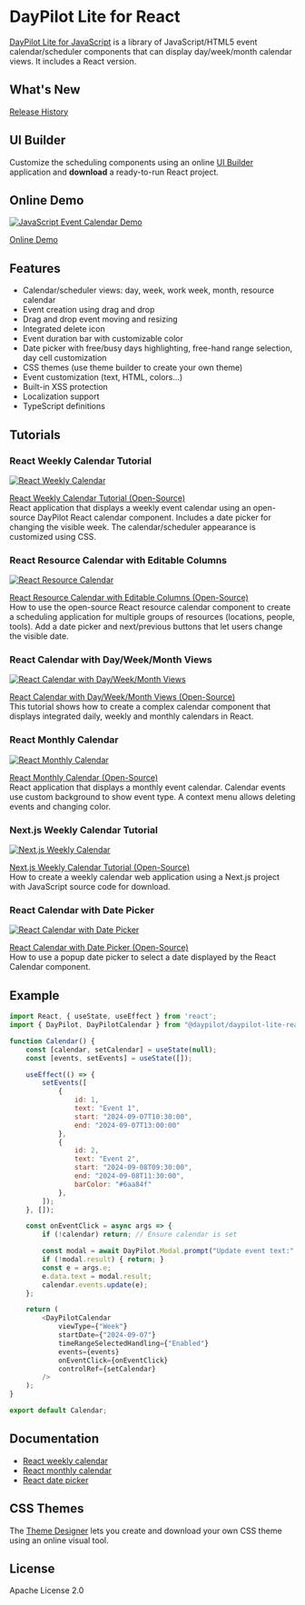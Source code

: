 # DayPilot Lite for React

[DayPilot Lite for JavaScript](https://javascript.daypilot.org/open-source/) is a library of JavaScript/HTML5 event calendar/scheduler components that can display day/week/month calendar views. It includes a React version.

## What's New

[Release History](https://javascript.daypilot.org/daypilot-lite-history/)

## UI Builder

Customize the scheduling components using an online [UI Builder](https://builder.daypilot.org/) application and **download** a ready-to-run React project.

## Online Demo

[![JavaScript Event Calendar Demo](https://static.daypilot.org/npm/202207/javascript-html5-event-calendar-scheduler-drag-drop.png)](https://javascript.daypilot.org/demo/lite/)

[Online Demo](https://javascript.daypilot.org/demo/lite/)

## Features

* Calendar/scheduler views: day, week, work week, month, resource calendar
* Event creation using drag and drop
* Drag and drop event moving and resizing
* Integrated delete icon
* Event duration bar with customizable color
* Date picker with free/busy days highlighting, free-hand range selection, day cell customization
* CSS themes (use theme builder to create your own theme)
* Event customization (text, HTML, colors...)
* Built-in XSS protection
* Localization support
* TypeScript definitions

## Tutorials

### React Weekly Calendar Tutorial

[![React Weekly Calendar](https://static.daypilot.org/npm/202308/react-weekly-calendar-component-open-source.png)](https://code.daypilot.org/42221/react-weekly-calendar-tutorial)

[React Weekly Calendar Tutorial (Open-Source)](https://code.daypilot.org/42221/react-weekly-calendar-tutorial)  
React application that displays a weekly event calendar using an open-source DayPilot React calendar component. Includes a date picker for changing the visible week. The calendar/scheduler appearance is customized using CSS.

### React Resource Calendar with Editable Columns

[![React Resource Calendar](https://static.daypilot.org/npm/202207/react-resource-calendar-tutorial.png)](https://code.daypilot.org/62447/react-resource-calendar-open-source)

[React Resource Calendar with Editable Columns (Open-Source)](https://code.daypilot.org/62447/react-resource-calendar-open-source)  
How to use the open-source React resource calendar component to create a scheduling application for multiple groups of resources (locations, people, tools). Add a date picker and next/previous buttons that let users change the visible date.

### React Calendar with Day/Week/Month Views

[![React Calendar with Day/Week/Month Views](https://static.daypilot.org/npm/202406/react-calendar-with-day-week-month-views-open-source.png)](https://code.daypilot.org/27556/react-day-week-month-calendar)

[React Calendar with Day/Week/Month Views (Open-Source)](https://code.daypilot.org/27556/react-day-week-month-calendar)  
This tutorial shows how to create a complex calendar component that displays integrated daily, weekly and monthly calendars in React.

### React Monthly Calendar

[![React Monthly Calendar](https://static.daypilot.org/npm/202406/react-monthly-calendar-open-source.png)](https://code.daypilot.org/26289/react-monthly-calendar-tutorial)

[React Monthly Calendar (Open-Source)](https://code.daypilot.org/26289/react-monthly-calendar-tutorial)  
React application that displays a monthly event calendar. Calendar events use custom background to show event type. A context menu allows deleting events and changing color.

### Next.js Weekly Calendar Tutorial

[![Next.js Weekly Calendar](https://static.daypilot.org/npm/202403/next.js-weekly-calendar-open-source.png)](https://code.daypilot.org/45330/next-js-weekly-calendar-open-source)

[Next.js Weekly Calendar Tutorial (Open-Source)](https://code.daypilot.org/45330/next-js-weekly-calendar-open-source)  
How to create a weekly calendar web application using a Next.js project with JavaScript source code for download.

### React Calendar with Date Picker

[![React Calendar with Date Picker](https://static.daypilot.org/npm/202207/react-calendar-with-date-picker.png)](https://code.daypilot.org/10750/react-calendar-with-date-picker-open-source)

[React Calendar with Date Picker (Open-Source)](https://code.daypilot.org/10750/react-calendar-with-date-picker-open-source)  
How to use a popup date picker to select a date displayed by the React Calendar component.

## Example

```javascript
import React, { useState, useEffect } from 'react';
import { DayPilot, DayPilotCalendar } from "@daypilot/daypilot-lite-react";

function Calendar() {
    const [calendar, setCalendar] = useState(null);
    const [events, setEvents] = useState([]);

    useEffect(() => {
        setEvents([
            {
                id: 1,
                text: "Event 1",
                start: "2024-09-07T10:30:00",
                end: "2024-09-07T13:00:00"
            },
            {
                id: 2,
                text: "Event 2",
                start: "2024-09-08T09:30:00",
                end: "2024-09-08T11:30:00",
                barColor: "#6aa84f"
            },
        ]);
    }, []);

    const onEventClick = async args => {
        if (!calendar) return; // Ensure calendar is set

        const modal = await DayPilot.Modal.prompt("Update event text:", args.e.text());
        if (!modal.result) { return; }
        const e = args.e;
        e.data.text = modal.result;
        calendar.events.update(e);
    };

    return (
        <DayPilotCalendar
            viewType={"Week"}
            startDate={"2024-09-07"}
            timeRangeSelectedHandling={"Enabled"}
            events={events}
            onEventClick={onEventClick}
            controlRef={setCalendar}
        />
    );
}

export default Calendar;
```

## Documentation

* [React weekly calendar](https://doc.daypilot.org/calendar/react/)
* [React monthly calendar](https://doc.daypilot.org/month/react/)
* [React date picker](https://doc.daypilot.org/navigator/react/)

## CSS Themes

The [Theme Designer](https://themes.daypilot.org/) lets you create and download your own CSS theme using an online visual tool.

## License

Apache License 2.0



